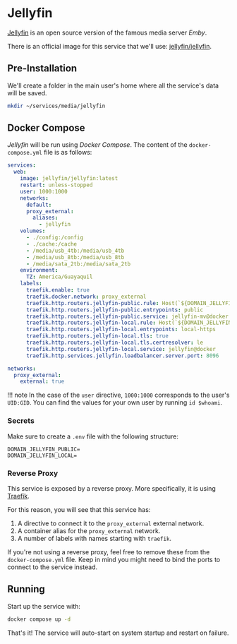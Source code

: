 # Jellyfin

[Jellyfin](https://jellyfin.org/) is an open source version of the famous media server *Emby*.

There is an official image for this service that we'll use: [jellyfin/jellyfin](https://hub.docker.com/r/jellyfin/jellyfin).

## Pre-Installation

We'll create a folder in the main user's home where all the service's data will be saved.

```bash
mkdir ~/services/media/jellyfin
```

## Docker Compose

*Jellyfin* will be run using *Docker Compose*. The content of the `docker-compose.yml` file is as follows:

```yaml
services:
  web:
    image: jellyfin/jellyfin:latest
    restart: unless-stopped
    user: 1000:1000
    networks:
      default:
      proxy_external:
        aliases:
          - jellyfin
    volumes:
      - ./config:/config
      - ./cache:/cache
      - /media/usb_4tb:/media/usb_4tb
      - /media/usb_8tb:/media/usb_8tb
      - /media/sata_2tb:/media/sata_2tb
    environment:
      TZ: America/Guayaquil
    labels:
      traefik.enable: true
      traefik.docker.network: proxy_external
      traefik.http.routers.jellyfin-public.rule: Host(`${DOMAIN_JELLYFIN_PUBLIC}`)
      traefik.http.routers.jellyfin-public.entrypoints: public
      traefik.http.routers.jellyfin-public.service: jellyfin-mv@docker
      traefik.http.routers.jellyfin-local.rule: Host(`${DOMAIN_JELLYFIN_LOCAL}`)
      traefik.http.routers.jellyfin-local.entrypoints: local-https
      traefik.http.routers.jellyfin-local.tls: true
      traefik.http.routers.jellyfin-local.tls.certresolver: le
      traefik.http.routers.jellyfin-local.service: jellyfin@docker
      traefik.http.services.jellyfin.loadbalancer.server.port: 8096

networks:
  proxy_external:
    external: true
```

!!! note
    In the case of the `user` directive, `1000:1000` corresponds to the user's `UID:GID`. You can find the values for your own user by running `id $whoami`.

### Secrets

Make sure to create a `.env` file with the following structure:

```text
DOMAIN_JELLYFIN_PUBLIC=
DOMAIN_JELLYFIN_LOCAL=
```

### Reverse Proxy

This service is exposed by a reverse proxy. More specifically, it is using [Traefik](../networking/traefik.md).

For this reason, you will see that this service has:

1. A directive to connect it to the `proxy_external` external network.
2. A container alias for the `proxy_external` network.
3. A number of labels with names starting with `traefik`.

If you're not using a reverse proxy, feel free to remove these from the `docker-compose.yml` file.
Keep in mind you might need to bind the ports to connect to the service instead.

## Running

Start up the service with:

```bash
docker compose up -d
```

That's it! The service will auto-start on system startup and restart on failure.
